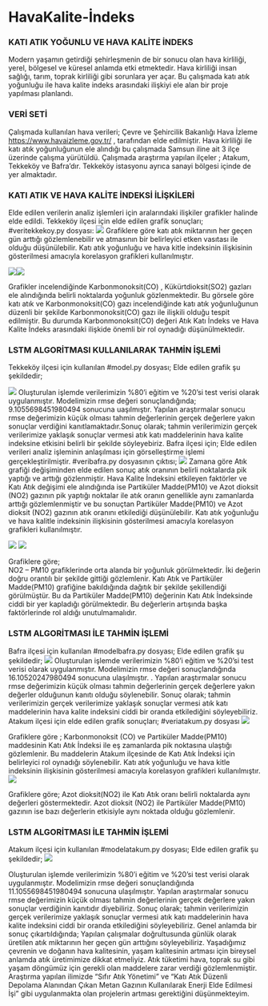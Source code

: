 # HavaKalite-İndeks
### KATI ATIK YOĞUNLU VE HAVA KALİTE İNDEKS
Modern yaşamın getirdiği  şehirleşmenin de  bir sonucu olan hava kirliliği, yerel, bölgesel ve küresel anlamda etki etmektedir. Hava kirliliği insan sağlığı, tarım, toprak kirliliği gibi sorunlara yer açar. Bu çalışmada katı atık yoğunluğu ile hava kalite indeks arasındaki ilişkiyi ele alan bir proje yapılması planlandı. 
### VERİ SETİ
Çalışmada kullanılan hava verileri; 
 Çevre ve Şehircilik Bakanlığı Hava İzleme https://www.havaizleme.gov.tr/ ,   tarafından elde edilmiştir. 
Hava kirliliği ile katı atık yoğunluğunun ele alındığı bu çalışmada Samsun iline ait 3 ilçe üzerinde çalışma yürütüldü.
Çalışmada araştırma yapılan ilçeler ; Atakum, Tekkeköy ve Bafra’dır. Tekkeköy istasyonu ayrıca sanayi bölgesi içinde de yer almaktadır.  
### KATI ATIK VE HAVA KALİTE İNDEKSİ İLİŞKİLERİ
Elde edilen verilerin analiz işlemleri  için aralarındaki ilişkiler grafikler halinde elde edildi. 
Tekkeköy ilçesi için  elde edilen grafik sonuçları; 
   #veritekkekoy.py dosyası: 
![](https://github.com/aysesena-yksl/HavaKalite-ndeks/blob/master/4.PNG)
Grafiklere göre katı atık miktarının her geçen gün arttığı gözlemlenebilir ve atmasının bir belirleyici etken vasıtası ile olduğu düşünülebilir. 
Katı atık yoğunluğu ve hava kitle indeksinin ilişkisinin gösterilmesi amacıyla  korelasyon grafikleri kullanılmıştır. 

![](https://github.com/aysesena-yksl/HavaKalite-ndeks/blob/master/6.PNG)![](https://github.com/aysesena-yksl/HavaKalite-ndeks/blob/master/7.PNG)

Grafikler incelendiğinde Karbonmonoksit(CO) , Kükürtdioksit(SO2) gazları ele alındığında belirli noktalarda yoğunluk gözlenmektedir. Bu görsele göre katı atık ve Karbonmonoksit(CO) gazı incelendiğinde katı atık  yoğunluğunun düzenli bir şekilde Karbonmonoksit(CO) gazı ile ilişkili olduğu tespit edilmiştir. 
Bu durumda Karbonmonoksit(CO) değeri Atık Katı İndeks ve Hava Kalite İndeks arasındaki ilişkide önemli bir rol oynadığı düşünülmektedir. 
### LSTM ALGORİTMASI KULLANILARAK TAHMİN İŞLEMİ 
Tekkeköy ilçesi için kullanılan  #model.py dosyası; 
Elde edilen grafik şu şekildedir; 

 ![](https://github.com/aysesena-yksl/HavaKalite-ndeks/blob/master/lstm.PNG)
Oluşturulan işlemde verilerimizin %80’i eğitim ve %20’si test verisi olarak uygulanmıştır. Modelimizin rmse değeri sonuçlandığında; 9.1055698451980494  sonucuna uaşılmıştır.   Yapılan araştırmalar sonucu rmse değerimizin küçük olması tahmin değerlerinin gerçek değerlere yakın sonuçlar verdiğini kanıtlamaktadır.Sonuç olarak; tahmin verilerimizin gerçek verilerimize yaklaşık sonuçlar vermesi atık katı maddelerinin hava kalite indeksine etkisini belirli bir şekilde söyleyebiriz. 
Bafra ilçesi için; Elde edilen verileri analiz işleminin anlaşılması için görselleştirme işlemi gerçekleştirilmiştir. 
#veribafra.py  dosyasının çıktısı; 
![](https://github.com/aysesena-yksl/HavaKalite-ndeks/blob/master/veri.PNG)
Zamana göre Atık grafiği değişiminden elde edilen sonuç atık oranının belirli noktalarda pik yaptığı ve arttığı gözlenmiştir. Hava Kalite İndeksini etkileyen faktörler ve Katı Atık değişimi ele alındığında ise Partiküler Madde(PM10) ve Azot dioksit (NO2) gazının pik yaptığı noktalar ile  atık oranın genellikle aynı zamanlarda arttığı gözlemlenmiştir ve bu  sonuçtan Partiküler Madde(PM10) ve Azot dioksit (NO2) gazının atık oranını etkilediği düşünülebilir. 
Katı atık yoğunluğu ve hava kalitle indeksinin ilişkisinin gösterilmesi amacıyla korelasyon grafikleri kullanılmıştır. 
  
![](https://github.com/aysesena-yksl/HavaKalite-ndeks/blob/master/bafra1.PNG)  ![](https://github.com/aysesena-yksl/HavaKalite-ndeks/blob/master/bafra2.PNG)

Grafiklere göre;   
NO2 – PM10 grafiklerinde orta alanda bir yoğunluk görülmektedir. İki değerin doğru orantılı bir şekilde gittiği gözlemlenir. Katı Atık ve Partiküler Madde(PM10) grafiğine bakıldığında dağıtık bir şekilde şekillendiği görülmüştür. Bu da Partiküler Madde(PM10) değerinin Katı Atık İndeksinde ciddi bir yer kapladığı görülmektedir. Bu değerlerin artışında başka faktörlerinde rol aldığı unutulmamalıdır.
### LSTM ALGORİTMASI İLE TAHMİN İŞLEMİ 
Bafra ilçesi için kullanılan  #modelbafra.py dosyası; 
Elde edilen grafik şu şekildedir; 
![](https://github.com/aysesena-yksl/HavaKalite-ndeks/blob/master/bafralstm.PNG)
Oluşturulan işlemde verilerimizin %80’i eğitim ve %20’si test verisi olarak uygulanmıştır. Modelimizin rmse değeri sonuçlandığında  16.10520247980494 sonucuna ulaşılmıştır.  . Yapılan araştırmalar sonucu rmse  değerimizin küçük olması tahmin değerlerinin gerçek değerlere  yakın değerler olduğunun kanıtı olduğu söylenebilir. 
Sonuç olarak; tahmin verilerimizin gerçek verilerimize yaklaşık sonuçlar vermesi atık katı maddelerinin hava kalite indeksini ciddi bir oranda etkilediğini söyleyebiliriz. 
Atakum ilçesi için  elde edilen grafik sonuçları; 
   #veriatakum.py dosyası 
 ![](https://github.com/aysesena-yksl/HavaKalite-ndeks/blob/master/atakum1.PNG)
 
Grafiklere göre ; Karbonmonoksit (CO) ve Partiküler Madde(PM10) maddesinin  Katı Atık İndeksi ile eş zamanlarda pik noktasına ulaştığı gözlemlenir. Bu maddelerin Atakum ilçesinde de Katı Atık İndeksi için belirleyici rol oynadığı söylenebilir. 
Katı atık yoğunluğu ve hava kitle indeksinin ilişkisinin gösterilmesi amacıyla korelasyon grafikleri kullanılmıştır. 
![](https://github.com/aysesena-yksl/HavaKalite-ndeks/blob/master/atakum2.PNG)

Grafiklere göre; Azot dioksit(NO2) ile Katı Atık oranı belirli noktalarda aynı değerleri göstermektedir. Azot dioksit (NO2) ile Partiküler Madde(PM10) gazının ise bazı değerlerin etkisiyle aynı noktada olduğu gözlemlenir. 
### LSTM ALGORİTMASI İLE TAHMİN İŞLEMİ 
Atakum ilçesi için kullanılan  #modelatakum.py dosyası; 
Elde edilen grafik şu şekildedir; 
![](https://github.com/aysesena-yksl/HavaKalite-ndeks/blob/master/atakumlstm.PNG)

Oluşturulan işlemde verilerimizin %80’i eğitim ve %20’si test  verisi olarak uygulanmıştır. Modelimizin rmse değeri sonuçlandığında 11.1055698451980494 sonucuna ulaşılmıştır.    Yapılan araştırmalar sonucu rmse  değerimizin küçük olması tahmin değerlerinin gerçek değerlere yakın sonuçlar verdiğinin kanıtıdır diyebiliriz. Sonuç olarak; tahmin verilerimizin gerçek verilerimize yaklaşık sonuçlar vermesi atık katı maddelerinin hava kalite indeksini ciddi bir oranda etkilediğini söyleyebiliriz. 
Genel anlamda bir sonuç çıkartıldığında; 
Yapılan çalışmalar doğrultusunda günlük olarak üretilen  atık miktarının her geçen gün arttığını söyleyebiliriz. Yaşadığımız çevrenin ve doğanın hava kalitesinin, yaşam kalitesinin artması için bireysel anlamda atık üretimimize dikkat etmeliyiz. Atık tüketimi hava, toprak su gibi yaşam döngümüz için gerekli olan maddelere zarar verdiği gözlemlenmiştir. Araştırma yapılan ilimizde “Sıfır Atık Yönetimi” ve  “Katı Atık Düzenli Depolama Alanından Çıkan Metan Gazının Kullanılarak Enerji Elde Edilmesi İşi”  gibi uygulanmakta olan projelerin artması gerektiğini düşünmekteyim. 
 
 

 
 

